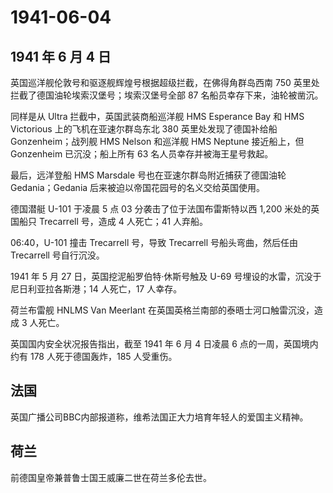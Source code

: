 # 1941-06-04

## 1941 年 6 月 4 日

英国巡洋舰伦敦号和驱逐舰辉煌号根据超级拦截，在佛得角群岛西南 750
英里处拦截了德国油轮埃索汉堡号；埃索汉堡号全部 87
名船员幸存下来，油轮被凿沉。

同样是从 Ultra 拦截中，英国武装商船巡洋舰 HMS Esperance Bay 和 HMS
Victorious 上的飞机在亚速尔群岛东北 380 英里处发现了德国补给船
Gonzenheim；战列舰 HMS Nelson 和巡洋舰 HMS Neptune 接近船上，但
Gonzenheim 已沉没；船上所有 63 名人员幸存并被海王星号救起。

最后，远洋登船 HMS Marsdale 号也在亚速尔群岛附近捕获了德国油轮
Gedania；Gedania 后来被迫以帝国花园号的名义交给英国使用。

德国潜艇 U-101 于凌晨 5 点 03 分袭击了位于法国布雷斯特以西 1,200
米处的英国船只 Trecarrell 号，造成 4 人死亡；41 人弃船。

06:40，U-101 撞击 Trecarrell 号，导致 Trecarrell 号船头弯曲，然后任由
Trecarrell 号自行沉没。

1941 年 5 月 27 日，英国挖泥船罗伯特·休斯号触及 U-69
号埋设的水雷，沉没于尼日利亚拉各斯港；14 人死亡，17 人幸存。

荷兰布雷舰 HNLMS Van Meerlant 在英国英格兰南部的泰晤士河口触雷沉没，造成
3 人死亡。

英国国内安全状况报告指出，截至 1941 年 6 月 4 日凌晨 6
点的一周，英国境内约有 178 人死于德国轰炸，185 人受重伤。

## 法国

英国广播公司BBC内部报道称，维希法国正大力培育年轻人的爱国主义精神。

## 荷兰

前德国皇帝兼普鲁士国王威廉二世在荷兰多伦去世。

